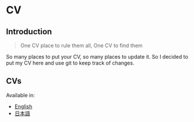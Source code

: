 # CV

## Introduction

> One CV place to rule them all, One CV to find them

So many places to put your CV, so many places to update it. So I decided to put my CV here and use git to keep track of changes.

## CVs

Available in:
- [English](./english/cv.md)
- [日本語](./japanese/cv.md)
